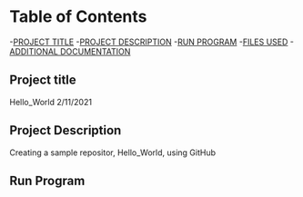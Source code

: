 # Table of Contents

-[PROJECT TITLE](#Project-Title)
-[PROJECT DESCRIPTION](#Project-Description)
-[RUN PROGRAM](#Run-program)
-[FILES USED](#files-used)
-[ADDITIONAL DOCUMENTATION](#additional-documentation)

## Project title

Hello_World 2/11/2021

## Project Description

Creating a sample repositor, Hello_World, using GitHub

## Run Program

